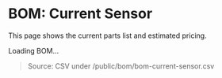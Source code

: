 # BOM: Current Sensor

This page shows the current parts list and estimated pricing.

<div id="bom-current-sensor">Loading BOM...</div>

> Source: CSV under /public/bom/bom-current-sensor.csv

